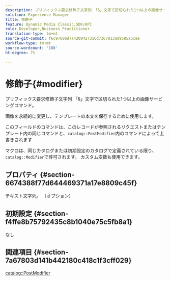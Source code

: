 ```yaml
---
description: プリフィックス要求修飾子文字列 「&」文字で区切られた1つ以上の画像サービングコマンド。
solution: Experience Manager
title: 修飾子
feature: Dynamic Media Classic,SDK/API
role: Developer,Business Practitioner
translation-type: tm+mt
source-git-commit: f6c97606d7a4209427316d7367013ad9585a5cae
workflow-type: tm+mt
source-wordcount: '108'
ht-degree: 7%

---
```



# 修飾子{#modifier}

プリフィックス要求修飾子文字列 「&amp;」文字で区切られた1つ以上の画像サービングコマンド。

画像を永続的に変更し、テンプレートの本文を保存するために使用します。

このフィールドのコマンドは、このレコードが参照されるリクエストまたはテンプレート内の同じコマンドと、`catalog::PostModifier`内のコマンドによって上書きされます

マクロは、同じカタログまたは初期設定のカタログで定義されている限り、`catalog::Modifier`で許可されます。 カスタム変数も使用できます。

## プロパティ {#section-6674388f77d644469371a17e8809c45f}

テキスト文字列。 （オプション）

## 初期設定 {#section-f4ffe8b75792435c8b1040e75c5fb8a1}

なし

## 関連項目 {#section-7a67803d141b442180c418c1f3cff029}

[catalog::PostModifier](../../../../../../is-api/image-catalog/image-serving-api-ref/c-image-catalog-reference/c-image-svg-data-reference/c-image-data-reference/r-postmodifier-cat.md#reference-4bc3738a812b4e7c8a180e27bfbd770b)
